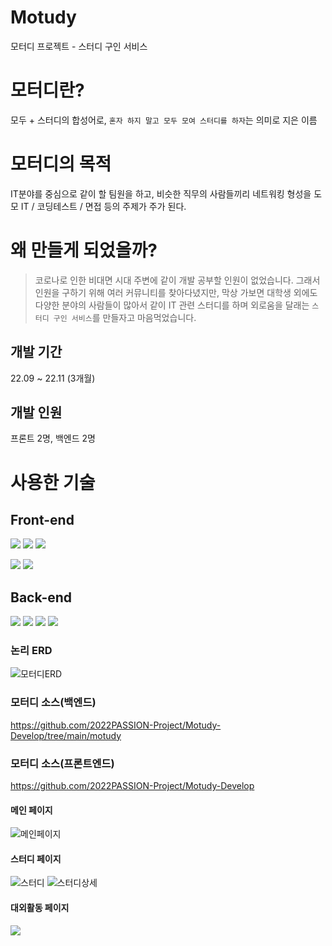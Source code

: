 # Motudy
모터디 프로젝트 - 스터디 구인 서비스

# 모터디란?
모두 + 스터디의 합성어로, ```혼자 하지 말고 모두 모여 스터디를 하자```는 의미로 지은 이름

# 모터디의 목적
IT분야를 중심으로 같이 할 팀원을 하고, 비슷한 직무의 사람들끼리 네트워킹 형성을 도모
IT / 코딩테스트 / 면접 등의 주제가 주가 된다.

# 왜 만들게 되었을까?
> 코로나로 인한 비대면 시대 주변에 같이 개발 공부할 인원이 없었습니다.
그래서 인원을 구하기 위해 여러 커뮤니티를 찾아다녔지만, 막상 가보면 대학생 외에도 다양한 분야의 사람들이 많아서 같이 IT 관련 스터디를 하며 외로움을 달래는 ```스터디 구인 서비스```를 만들자고 마음먹었습니다.

## 개발 기간
22.09 ~ 22.11 (3개월)

## 개발 인원
프론트 2명, 백엔드 2명

# 사용한 기술
## Front-end
<img src="https://img.shields.io/badge/HTML5-E34F26?style=flat-square&logo=HTML5&logoColor=black"/> <img src="https://img.shields.io/badge/CSS3-1572B6?style=flat-square&logo=CSS3&logoColor=black"/> <img src="https://img.shields.io/badge/JavaScript-F7DF1E?style=flat-square&logo=JavaScript&logoColor=black"/>

<img src="https://img.shields.io/badge/Bootstrap-7952B3?style=flat-square&logo=Bootstrap&logoColor=white"/> 
<img src="https://img.shields.io/badge/jQuery-0769AD?style=flat-square&logo=jQuery&logoColor=black"/> 

## Back-end
<img src="https://img.shields.io/badge/SpringBoot-6DB33F?style=flat-square&logo=SpringBoot&logoColor=white"/> 
<img src="https://img.shields.io/badge/MySQL-4479A1?style=flat-square&logo=MySQL&logoColor=black"/>
<img src="https://img.shields.io/badge/JPA-000000?style=flat-square&logo=JPA&logoColor=black"/>

<img src="https://img.shields.io/badge/Thymeleaf-005F0F?style=flat-square&logo=Thymeleaf&logoColor=black"/>


### 논리 ERD
![모터디ERD](https://user-images.githubusercontent.com/77195486/196110386-e558f9ba-1ba0-40ae-a54f-ecb7d0c43e44.png)

### 모터디 소스(백엔드)
https://github.com/2022PASSION-Project/Motudy-Develop/tree/main/motudy

### 모터디 소스(프론트엔드)
https://github.com/2022PASSION-Project/Motudy-Develop

#### 메인 페이지
![메인페이지](https://user-images.githubusercontent.com/77195486/198879277-5adcf84b-b05e-4cc1-81a6-57049a32e538.png)


#### 스터디 페이지
![스터디](https://user-images.githubusercontent.com/77195486/198879428-77c9f757-ac6d-4b32-a9bf-6fc2ee686e6e.png)
![스터디상세](https://user-images.githubusercontent.com/77195486/210363649-2a4d3e09-217a-42ce-9e17-3524acfdd27f.png)


#### 대외활동 페이지
<img src="https://user-images.githubusercontent.com/77195486/198879441-1e4a7892-c1f7-4b9f-b0fe-ef7944570164.png" />
